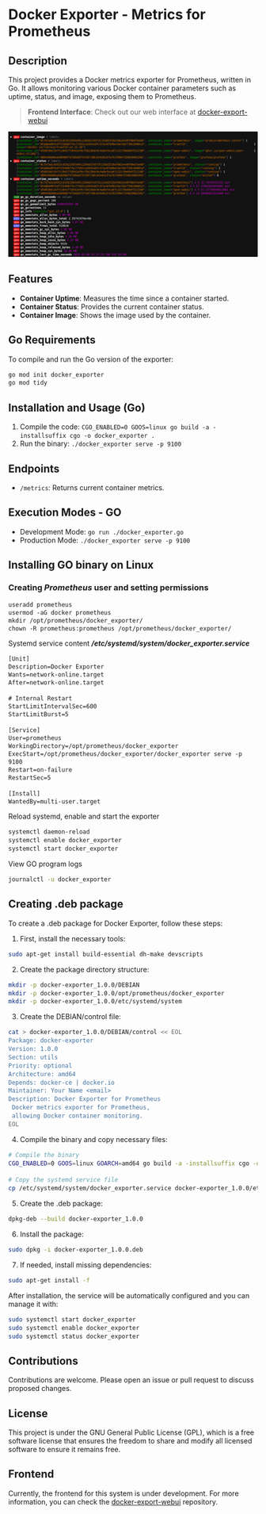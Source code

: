 # Docker Exporter - Metrics for Prometheus

## Description
This project provides a Docker metrics exporter for Prometheus, written in Go. It allows monitoring various Docker container parameters such as uptime, status, and image, exposing them to Prometheus.

> **Frontend Interface**: Check out our web interface at [docker-export-webui](https://github.com/tarcisiomiranda/docker-export-webui.git)

<!-- <img src="static/docker_exporter.png" width="800"/> -->
![Banner](static/docker_exporter.png)

## Features
- **Container Uptime**: Measures the time since a container started.
- **Container Status**: Provides the current container status.
- **Container Image**: Shows the image used by the container.

## Go Requirements
To compile and run the Go version of the exporter:

```bash
go mod init docker_exporter
go mod tidy
```

## Installation and Usage (Go)
1. Compile the code: `CGO_ENABLED=0 GOOS=linux go build -a -installsuffix cgo -o docker_exporter .`
2. Run the binary: `./docker_exporter serve -p 9100`

## Endpoints
- `/metrics`: Returns current container metrics.

## Execution Modes - GO
- Development Mode: `go run ./docker_exporter.go`
- Production Mode: `./docker_exporter serve -p 9100`

## Installing GO binary on Linux

### Creating *Prometheus* user and setting permissions
```
useradd prometheus
usermod -aG docker prometheus
mkdir /opt/prometheus/docker_exporter/
chown -R prometheus:prometheus /opt/prometheus/docker_exporter/
```

Systemd service content
***/etc/systemd/system/docker_exporter.service***
```
[Unit]
Description=Docker Exporter
Wants=network-online.target
After=network-online.target

# Internal Restart
StartLimitIntervalSec=600
StartLimitBurst=5

[Service]
User=prometheus
WorkingDirectory=/opt/prometheus/docker_exporter
ExecStart=/opt/prometheus/docker_exporter/docker_exporter serve -p 9100
Restart=on-failure
RestartSec=5

[Install]
WantedBy=multi-user.target
```

Reload systemd, enable and start the exporter
```bash
systemctl daemon-reload
systemctl enable docker_exporter
systemctl start docker_exporter
```

View GO program logs
```bash
journalctl -u docker_exporter
```

## Creating .deb package

To create a .deb package for Docker Exporter, follow these steps:

1. First, install the necessary tools:
```bash
sudo apt-get install build-essential dh-make devscripts
```

2. Create the package directory structure:
```bash
mkdir -p docker-exporter_1.0.0/DEBIAN
mkdir -p docker-exporter_1.0.0/opt/prometheus/docker_exporter
mkdir -p docker-exporter_1.0.0/etc/systemd/system
```

3. Create the DEBIAN/control file:
```bash
cat > docker-exporter_1.0.0/DEBIAN/control << EOL
Package: docker-exporter
Version: 1.0.0
Section: utils
Priority: optional
Architecture: amd64
Depends: docker-ce | docker.io
Maintainer: Your Name <email>
Description: Docker Exporter for Prometheus
 Docker metrics exporter for Prometheus,
 allowing Docker container monitoring.
EOL
```

4. Compile the binary and copy necessary files:
```bash
# Compile the binary
CGO_ENABLED=0 GOOS=linux GOARCH=amd64 go build -a -installsuffix cgo -o docker-exporter_1.0.0/opt/prometheus/docker_exporter/docker_exporter

# Copy the systemd service file
cp /etc/systemd/system/docker_exporter.service docker-exporter_1.0.0/etc/systemd/system/
```

5. Create the .deb package:
```bash
dpkg-deb --build docker-exporter_1.0.0
```

6. Install the package:
```bash
sudo dpkg -i docker-exporter_1.0.0.deb
```

7. If needed, install missing dependencies:
```bash
sudo apt-get install -f
```

After installation, the service will be automatically configured and you can manage it with:
```bash
sudo systemctl start docker_exporter
sudo systemctl enable docker_exporter
sudo systemctl status docker_exporter
```

## Contributions
Contributions are welcome. Please open an issue or pull request to discuss proposed changes.

## License
This project is under the GNU General Public License (GPL), which is a free software license that ensures the freedom to share and modify all licensed software to ensure it remains free.

## Frontend
Currently, the frontend for this system is under development. For more information, you can check the [docker-export-webui](https://github.com/tarcisiomiranda/docker-export-webui.git) repository.
